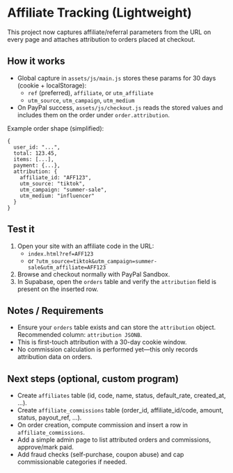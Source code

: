 # Affiliate Tracking (Lightweight)

This project now captures affiliate/referral parameters from the URL on every page and attaches attribution to orders placed at checkout.

## How it works
- Global capture in `assets/js/main.js` stores these params for 30 days (cookie + localStorage):
  - `ref` (preferred), `affiliate`, or `utm_affiliate`
  - `utm_source`, `utm_campaign`, `utm_medium`
- On PayPal success, `assets/js/checkout.js` reads the stored values and includes them on the order under `order.attribution`.

Example order shape (simplified):
```
{
  user_id: "...",
  total: 123.45,
  items: [...],
  payment: {...},
  attribution: {
    affiliate_id: "AFF123",
    utm_source: "tiktok",
    utm_campaign: "summer-sale",
    utm_medium: "influencer"
  }
}
```

## Test it
1. Open your site with an affiliate code in the URL:
   - `index.html?ref=AFF123`
   - or `?utm_source=tiktok&utm_campaign=summer-sale&utm_affiliate=AFF123`
2. Browse and checkout normally with PayPal Sandbox.
3. In Supabase, open the `orders` table and verify the `attribution` field is present on the inserted row.

## Notes / Requirements
- Ensure your `orders` table exists and can store the `attribution` object. Recommended column: `attribution JSONB`.
- This is first-touch attribution with a 30-day cookie window.
- No commission calculation is performed yet—this only records attribution data on orders.

## Next steps (optional, custom program)
- Create `affiliates` table (id, code, name, status, default_rate, created_at, ...).
- Create `affiliate_commissions` table (order_id, affiliate_id/code, amount, status, payout_ref, ...).
- On order creation, compute commission and insert a row in `affiliate_commissions`.
- Add a simple admin page to list attributed orders and commissions, approve/mark paid.
- Add fraud checks (self-purchase, coupon abuse) and cap commissionable categories if needed.

